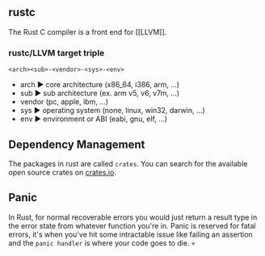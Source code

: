 ## rustc

The Rust C compiler is a front end for [[LLVM]].

### rustc/LLVM target triple

`<arch><sub>-<vendor>-<sys>-<env>`

- arch ▶ core architecture (x86_64, i386, arm, ...)
- sub ▶ sub architecture (ex. arm v5, v6, v7m, ...)
- vendor (pc, apple, ibm, ...)
- sys ▶ operating system (none, linux, win32, darwin, ...)
- env ▶ environment or ABI (eabi, gnu, elf, ...)

## Dependency Management

The packages in rust are called `crates`. You can search for the available open source crates on [crates.io](https://crates.io/).

## Panic

In Rust, for normal recoverable errors you would just return a result type in the error state from whatever function you're in. Panic is reserved for fatal errors, it's when you've hit some intractable issue like failing an assertion and the `panic handler` is where your code goes to die. 💀